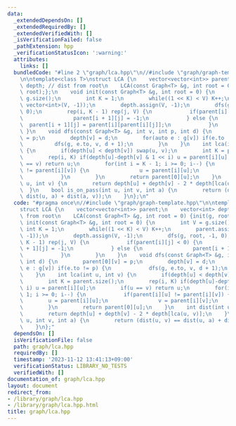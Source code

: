 ```yaml
---
data:
  _extendedDependsOn: []
  _extendedRequiredBy: []
  _extendedVerifiedWith: []
  _isVerificationFailed: false
  _pathExtension: hpp
  _verificationStatusIcon: ':warning:'
  attributes:
    links: []
  bundledCode: "#line 2 \"graph/lca.hpp\"\n//#include \"graph/graph-template.hpp\"\
    \n\ntemplate<class T>\nstruct LCA {\n    vector<vector<int>> parent;\n    vector<int>\
    \ depth; // dist from root\n    LCA(const Graph<T> &g, int root = 0) {init(g,\
    \ root);};\n    void init(const Graph<T> &g, int root = 0) {\n        int V =\
    \ g.size();\n        int K = 1;\n        while((1 << K) < V) K++;\n        parent.assign(K,\
    \ vector<int>(V, -1));\n        depth.assign(V, -1);\n        dfs(g, root, -1,\
    \ 0);\n        rep(i, K - 1) rep(j, V) {\n            if(parent[i][j] < 0) {\n\
    \                parent[i + 1][j] = -1;\n            } else {\n              \
    \  parent[i + 1][j] = parent[i][parent[i][j]];\n            }\n        }\n   \
    \ }\n    void dfs(const Graph<T> &g, int v, int p, int d) {\n        parent[0][v]\
    \ = p;\n        depth[v] = d;\n        for(auto e : g[v]) if(e.to != p) {\n  \
    \          dfs(g, e.to, v, d + 1);\n        }\n    }\n    int lca(int u, int v)\
    \ {\n        if(depth[u] < depth[v]) swap(u, v);\n        int K = parent.size();\n\
    \        rep(i, K) if(depth[u]-depth[v] & 1 << i) u = parent[i][u];\n        if(u\
    \ == v) return u;\n        for(int i = K - 1; i >= 0; i--) {\n            if(parent[i][u]\
    \ != parent[i][v]) {\n                u = parent[i][u];\n                v = parent[i][v];\n\
    \            }\n        }\n        return parent[0][u];\n    }\n    int dist(int\
    \ u, int v) {\n        return depth[u] + depth[v] - 2 * depth[lca(u, v)];\n  \
    \  }\n    bool is_on_pass(int u, int v, int a) {\n        return (dist(u, v) ==\
    \ dist(u, a) + dist(a, v));\n    }\n};\n"
  code: "#pragma once\n//#include \"graph/graph-template.hpp\"\n\ntemplate<class T>\n\
    struct LCA {\n    vector<vector<int>> parent;\n    vector<int> depth; // dist\
    \ from root\n    LCA(const Graph<T> &g, int root = 0) {init(g, root);};\n    void\
    \ init(const Graph<T> &g, int root = 0) {\n        int V = g.size();\n       \
    \ int K = 1;\n        while((1 << K) < V) K++;\n        parent.assign(K, vector<int>(V,\
    \ -1));\n        depth.assign(V, -1);\n        dfs(g, root, -1, 0);\n        rep(i,\
    \ K - 1) rep(j, V) {\n            if(parent[i][j] < 0) {\n                parent[i\
    \ + 1][j] = -1;\n            } else {\n                parent[i + 1][j] = parent[i][parent[i][j]];\n\
    \            }\n        }\n    }\n    void dfs(const Graph<T> &g, int v, int p,\
    \ int d) {\n        parent[0][v] = p;\n        depth[v] = d;\n        for(auto\
    \ e : g[v]) if(e.to != p) {\n            dfs(g, e.to, v, d + 1);\n        }\n\
    \    }\n    int lca(int u, int v) {\n        if(depth[u] < depth[v]) swap(u, v);\n\
    \        int K = parent.size();\n        rep(i, K) if(depth[u]-depth[v] & 1 <<\
    \ i) u = parent[i][u];\n        if(u == v) return u;\n        for(int i = K -\
    \ 1; i >= 0; i--) {\n            if(parent[i][u] != parent[i][v]) {\n        \
    \        u = parent[i][u];\n                v = parent[i][v];\n            }\n\
    \        }\n        return parent[0][u];\n    }\n    int dist(int u, int v) {\n\
    \        return depth[u] + depth[v] - 2 * depth[lca(u, v)];\n    }\n    bool is_on_pass(int\
    \ u, int v, int a) {\n        return (dist(u, v) == dist(u, a) + dist(a, v));\n\
    \    }\n};"
  dependsOn: []
  isVerificationFile: false
  path: graph/lca.hpp
  requiredBy: []
  timestamp: '2023-11-12 13:41:13+09:00'
  verificationStatus: LIBRARY_NO_TESTS
  verifiedWith: []
documentation_of: graph/lca.hpp
layout: document
redirect_from:
- /library/graph/lca.hpp
- /library/graph/lca.hpp.html
title: graph/lca.hpp
---
```

